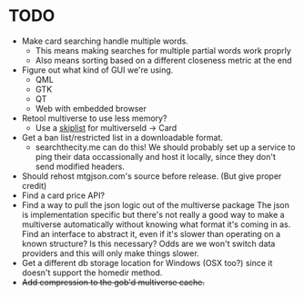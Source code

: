 TODO
====

* Make card searching handle multiple words.
    * This means making searches for multiple partial words work proprly
	* Also means sorting based on a different closeness metric at the end
* Figure out what kind of GUI we're using.
	* QML
	* GTK
	* QT
	* Web with embedded browser
* Retool multiverse to use less memory?
    * Use a [skiplist](https://code.google.com/p/go-wiki/wiki/Projects#Lists) for multiverseId -> Card
* Get a ban list/restricted list in a downloadable format.
    * searchthecity.me can do this! We should probably set up a service to ping their data occassionally and host it locally, since they don't send modified headers.
* Should rehost mtgjson.com's source before release. (But give proper credit)
* Find a card price API?
* Find a way to pull the json logic out of the multiverse package
  The json is implementation specific but there's not really a good way to make a multiverse automatically without knowing what format it's coming in as.
  Find an interface to abstract it, even if it's slower than operating on a known structure?
  Is this necessary? Odds are we won't switch data providers and this will only make things slower.
* Get a different db storage location for Windows (OSX too?) since it doesn't support the homedir method.
* ~~Add compression to the gob'd multiverse cache.~~
